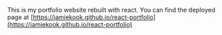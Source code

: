 This is my portfolio website rebuilt with react. You can find the deployed page at 
[https://jamiekook.github.io/react-portfolio](https://jamiekook.github.io/react-portfolio)
